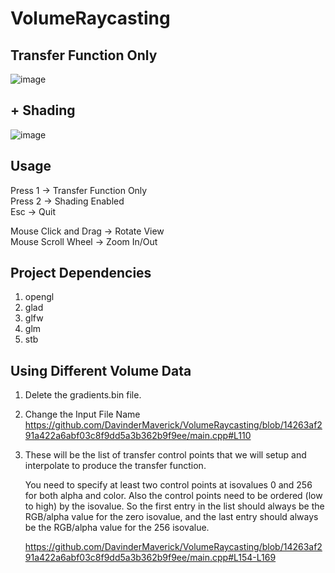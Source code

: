 # VolumeRaycasting

## Transfer Function Only
![image](https://user-images.githubusercontent.com/50461188/57693295-7bf66d80-7666-11e9-90ca-2856252dc97c.png)

## + Shading
![image](https://user-images.githubusercontent.com/50461188/57693261-6c772480-7666-11e9-931c-1bc76324c99c.png)

## Usage
Press 1 -> Transfer Function Only  
Press 2 -> Shading Enabled  
Esc -> Quit  

Mouse Click and Drag -> Rotate View  
Mouse Scroll Wheel -> Zoom In/Out  

## Project Dependencies
1. opengl  
2. glad  
3. glfw  
4. glm  
5. stb  

## Using Different Volume Data

1. Delete the gradients.bin file.

2. Change the Input File Name 
https://github.com/DavinderMaverick/VolumeRaycasting/blob/14263af291a422a6abf03c8f9dd5a3b362b9f9ee/main.cpp#L110

3. These will be the list of transfer control points that we will setup and interpolate to produce the transfer function.

    You need to specify at least two control points at isovalues 0 and 256 for both alpha and color. Also the control points need to be ordered (low to high) by the isovalue. So the first entry in the list should always be the RGB/alpha value for the zero isovalue, and the last entry should always be the RGB/alpha value for the 256 isovalue.

    https://github.com/DavinderMaverick/VolumeRaycasting/blob/14263af291a422a6abf03c8f9dd5a3b362b9f9ee/main.cpp#L154-L169
